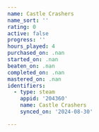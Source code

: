 ```yaml
---
name: Castle Crashers
name_sort: ''
rating: 0
active: false
progress: ''
hours_played: 4
purchased_on: .nan
started_on: .nan
beaten_on: .nan
completed_on: .nan
mastered_on: .nan
identifiers:
  - type: steam
    appid: '204360'
    name: Castle Crashers
    synced_on: '2024-08-30'

---
```

